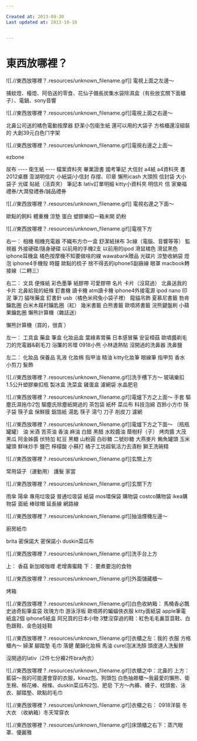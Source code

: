 ```yaml
---

Created at: 2013-09-30
Last updated at: 2013-10-18


---
```


# 東西放哪裡？


![[.//東西放哪裡？.resources/unknown_filename.gif]]
電視上面之左邊～

捕蚊燈、檯燈、阿伯送的零食、花仙子備長炭集水袋除濕盒（有些放玄關下面櫃子）、電鍋、sony音響

![[.//東西放哪裡？.resources/unknown_filename.gif]]電視上面之右邊～

北鼻公司送的橘色電動按摩器
舒潔小包衛生紙
還可以用的大袋子
方格櫃還沒組裝的
大創39元白色ㄇ字架

![[.//東西放哪裡？.resources/unknown_filename.gif]]電視右邊之上面～

ezbone

尿布
\----
衛生紙
\----
檔案資料夾
畢業證書
國考筆記
大信封
a4紙
a4資料夾
書
2012桌曆
澎湖明信片
小紙袋/小信封
存摺、印章
懶熊icash
大頭照
信封袋
大小袋子
光碟
貼紙（活頁夾）
筆記本
lativ訂單明細
kitty小資料夾
明信片
信
家樂福禮券/大潤發禮券/誠品禮券

![[.//東西放哪裡？.resources/unknown_filename.gif]]
電視右邊之下面～

歐點的飼料
體重機
涼墊
蛋白
塑膠樂扣一箱未開
奶粉

![[.//東西放哪裡？.resources/unknown_filename.gif]]電視下方

右一：
相機
相機充電器
不織布方巾一盒
舒潔紙抹布
3c線（電腦、音響等等）
監視器
外接硬碟/隨身硬碟
以前用的手機2支
以前用的ipod
滑鼠橘色
滑鼠黑色
iphone耳機盒
橘色按摩機不知要做啥的線
wawabank贈品
光碟片
涼墊收納袋
燈泡
iphone4手機殼
時鐘
歐點的梳子
捨不得丟的iphone5副廠線
眼罩
macbook轉接線（二轉三）

右二：
文具
便條紙
彩色墨筆
紙膠帶
可愛膠帶
名片
卡片（沒寫過）
北鼻送我的卡片
北鼻給我的紙條
釘書機
讀卡機
atm讀卡機
iphone4外接電源
ipod nano
印泥
筆刀
貓咪藥盒
釘書針
usb（橘色米飛兔小袋子裡）
龍貓吊飾
夏慕尼書籤
勃肯鑰匙圈
白米木屐村鑰匙圈（紅）
幾米書籤
白熊書籤
歐噴將書籤
浣熊鍵盤刷
小蘋果鑰匙圈
懶熊計算機（雜誌送）

懶熊計算機（買的，很貴˙）

左一：
工具盒
藥盒
筆盒
化妝品盒
葉綠素胃藥
日本感冒藥
安妥樟菇
歐噴醬剃毛刀的充電器&剃毛刀
浴簾的吊環
0918小熊
小林退熱貼
沒開過的洗鼻器
洗鼻鹽

左二：
化妝品
保養品
乳液
化妝棉
指甲油
精油
kitty化妝筆
眼線筆
指甲剪
香水
小剪刀
髮飾

![[.//東西放哪裡？.resources/unknown_filename.gif]]洗手槽下方～
玻璃樂扣
1.5公升塑膠樂扣瓶
製冰盒
洗菜盒
雞蛋盒
濾網袋
水晶肥皂

![[.//東西放哪裡？.resources/unknown_filename.gif]]電爐下方之上面～
手套
驅塵氏濕拖巾2包
驅塵氏除塵紙開過的
茶包袋
紙杯
菜瓜布
科技泡綿
百鈴小方巾
筷子袋
筷子盒
保鮮膜
鋁箔紙
湯匙
筷子
湯勺
刀子
削皮刀
濾網

![[.//東西放哪裡？.resources/unknown_filename.gif]]電爐下方之下面～
（瓶瓶罐罐）
油
米酒
苦茶油
香油
麻油
白醋
黑醋
水餃醬油
蔭樹籽（子）
烤肉醬
大茂黑瓜
阿金姊醬
伏特加
紅豆
黑糖
山粉圓
白砂糖
二號砂糖
大燕麥片
鮪魚罐頭
玉米罐頭
鮮味炒手
鹽巴
檸檬酸
小蘇打
橘子工坊超氧活力去漬粉
獅王洗碗精

![[.//東西放哪裡？.resources/unknown_filename.gif]]玄關上方

常用袋子（運動用）
護髮
家當

![[.//東西放哪裡？.resources/unknown_filename.gif]]玄關下方

雨傘
陽傘
專用垃圾袋
普通垃圾袋
紙袋
mos環保袋
購物袋
costco購物袋
ikea購物袋
面紙
棒球帽
延長線
網路線

![[.//東西放哪裡？.resources/unknown_filename.gif]]抽油煙機左邊～

廚房紙巾

brita
密保諾大
密保諾小
duskin菜瓜布

![[.//東西放哪裡？.resources/unknown_filename.gif]]洗手台上方

上：
香菇
新加坡咖喱
老增壽蜜餞
下：
要煮要泡的食物

![[.//東西放哪裡？.resources/unknown_filename.gif]]外面儲藏櫃～

烤箱

![[.//東西放哪裡？.resources/unknown_filename.gif]]白色收納箱：
馬桶香必飄
史迪奇鉛筆盒袋
玫瑰方巾
游泳浮板
歐噴將的蝙蝠俠衣服
kitty面紙袋
apple筆電紙盒2個
iphone5紙盒
阿兄買的日本小物
3雙沒穿過的鞋：紅色毛毛裏荳荳鞋、白色跟鞋、金色娃娃鞋

![[.//東西放哪裡？.resources/unknown_filename.gif]]衣櫃之左：我的
衣服
方格櫃內～
婦潔
腳踏墊
毛巾
落健
蘭韻化妝棉
馬油
curel泡沫洗顏
頭皮達人洗髮餅

沒開過的lativ（2件七分褲2件bra內衣）

![[.//東西放哪裡？.resources/unknown_filename.gif]]衣櫃之中：北鼻的
上方：藍袋～我的可能還會穿的衣服，kinaz包、狗頭包
白色抽屜櫃～我最愛的懶熊、衛生棉、棉花棒、棉條、duskin菜瓜布2包、肥皂
下方～內褲、襪子、枕頭套、泳衣、腳踏墊、歐點的毛巾

![[.//東西放哪裡？.resources/unknown_filename.gif]]衣櫃之右：
0918洋裝
冬大衣
（收納箱）冬天常穿衣

![[.//東西放哪裡？.resources/unknown_filename.gif]]床頭櫃之右下：蒸汽眼罩、優麗雅

